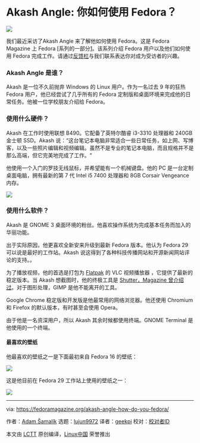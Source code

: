 Akash Angle: 你如何使用 Fedora？
======
![](https://fedoramagazine.org/wp-content/uploads/2018/11/akash-angle-816x345.jpg)

我们最近采访了Akash Angle 来了解他如何使用 Fedora。这是 Fedora Magazine 上 Fedora [系列的一部分[1]。该系列介绍 Fedora 用户以及他们如何使用 Fedora 完成工作。请通过[反馈栏][2]与我们联系表达你对成为受访者的兴趣。

### Akash Angle 是谁？

Akash 是一位不久前抛弃 Windows 的 Linux 用户。作为一名过去 9 年的狂热 Fedora 用户，他已经尝试了几乎所有的 Fedora 定制版和桌面环境来完成他的日常任务。他被一位学校朋友介绍给 Fedora。

### 使用什么硬件？

Akash 在工作时使用联想 B490。它配备了英特尔酷睿 i3-3310 处理器和 240GB 金士顿 SSD。Akash 说：“这台笔记本电脑非常适合一些日常任务，如上网、写博客，以及一些照片编辑和视频编辑。虽然不是专业的笔记本电脑，而且规格并不是那么高端，但它完美地完成了工作。“

他使用一个入门的罗技无线鼠标，并希望能有一个机械键盘。他的 PC 是一台定制桌面电脑，拥有最新的第 7 代 Intel i5 7400 处理器和 8GB Corsair Vengeance 内存。

![][3]

### 使用什么软件？

Akash 是 GNOME 3 桌面环境的粉丝。他喜欢操作系统为完成基本任务而加入的华丽功能。

出于实际原因，他更喜欢全新安来升级到最新 Fedora 版本。他认为 Fedora 29 可以说是最好的工作站。Akash 说这得到了各种科技传播网站和开源新闻网站评论的支持。。

为了播放视频，他的首选是打包为 [Flatpak][4] 的 VLC 视频播放器 ，它提供了最新的稳定版本。当 Akash 想截图时，他的终极工具是 [Shutter，Magazine 曾介绍过][5]。对于图形处理，GIMP 是他不能离开的工具。

Google Chrome 稳定版和开发版是他最常用的网络浏览器。他还使用 Chromium 和 Firefox 的默认版本，有时甚至会使用 Opera。

由于他是一名资深用户，所以 Akash 其余时候都使用终端。GNOME Terminal 是他使用的一个终端。

#### 最喜欢的壁纸

他最喜欢的壁纸之一是下面最初来自 Fedora 16 的壁纸：

![][6]

这是他目前在 Fedora 29 工作站上使用的壁纸之一：

![][7]


--------------------------------------------------------------------------------

via: https://fedoramagazine.org/akash-angle-how-do-you-fedora/

作者：[Adam Šamalík][a]
选题：[lujun9972][b]
译者：[geekpi](https://github.com/geekpi)
校对：[校对者ID](https://github.com/校对者ID)

本文由 [LCTT](https://github.com/LCTT/TranslateProject) 原创编译，[Linux中国](https://linux.cn/) 荣誉推出

[a]: https://fedoramagazine.org/author/asamalik/
[b]: https://github.com/lujun9972
[1]: https://fedoramagazine.org/tag/how-do-you-fedora/
[2]: https://fedoramagazine.org/submit-an-idea-or-tip/
[3]: https://fedoramagazine.org/wp-content/uploads/2018/11/akash-angle-desktop-300x259.png
[4]: https://fedoramagazine.org/getting-started-flatpak/
[5]: https://fedoramagazine.org/screenshot-everything-shutter-fedora/
[6]: https://fedoramagazine.org/wp-content/uploads/2018/11/Fedora-16-300x188.png
[7]: https://fedoramagazine.org/wp-content/uploads/2018/11/wallpaper2you_72588-300x169.jpg
